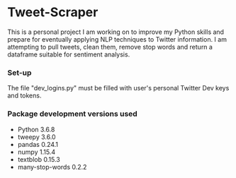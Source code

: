 # Tweet-Scraper
This is a personal project I am working on to improve my Python skills and prepare for eventually applying NLP techniques 
to Twitter information. 
I am attempting to pull tweets, clean them, remove stop words and return a dataframe suitable for sentiment analysis. 

### Set-up
The file "dev_logins.py" must be filled with user's personal Twitter Dev keys and tokens. 

### Package development versions used
- Python 3.6.8
- tweepy 3.6.0
- pandas 0.24.1
- numpy 1.15.4
- textblob 0.15.3
- many-stop-words 0.2.2

